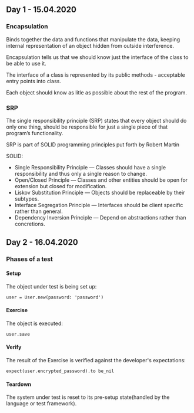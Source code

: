 ## Day 1 - 15.04.2020

### Encapsulation

Binds together the data and functions that manipulate the data, keeping internal representation of an object hidden from outside interference.

Encapsulation tells us that we should know just the interface of the class to be able to use it.

The interface of a class is represented by its public methods - acceptable entry points into class.

Each object should know as litle as possible about the rest of the program.

### SRP 

The single responsibility principle (SRP) states that every object should do only one thing, should be responsible for just a single piece of that program’s functionality.

SRP is part of SOLID programming principles put forth by Robert Martin

SOLID:
  * Single Responsibility Principle — Classes should have a single responsibility and thus only a single reason to change.
  * Open/Closed Principle — Classes and other entities should be open for extension but closed for modification.
  * Liskov Substitution Principle — Objects should be replaceable by their subtypes.
  * Interface Segregation Principle — Interfaces should be client specific rather than general.
  * Dependency Inversion Principle — Depend on abstractions rather than concretions.


## Day 2 - 16.04.2020

### Phases of a test

#### Setup

The object under test is being set up:

`user = User.new(password: 'password')`

#### Exercise

The object is executed:

`user.save`

#### Verify

The result of the Exercise is verified against the developer's expectations:

`expect(user.encrypted_password).to be_nil`

#### Teardown

The system under test is reset to its pre-setup state(handled by the language or test framework).

